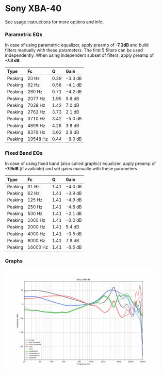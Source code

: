 # Sony XBA-40
See [usage instructions](https://github.com/jaakkopasanen/AutoEq#usage) for more options and info.

### Parametric EQs
In case of using parametric equalizer, apply preamp of **-7.3dB** and build filters manually
with these parameters. The first 5 filters can be used independently.
When using independent subset of filters, apply preamp of **-7.3 dB**.

| Type    | Fc       |    Q | Gain    |
|:--------|:---------|:-----|:--------|
| Peaking | 20 Hz    | 0.39 | -3.3 dB |
| Peaking | 92 Hz    | 0.58 | -4.1 dB |
| Peaking | 260 Hz   | 0.71 | -4.2 dB |
| Peaking | 2077 Hz  | 1.95 | 5.9 dB  |
| Peaking | 7038 Hz  | 1.42 | 7.0 dB  |
| Peaking | 2762 Hz  | 3.73 | 2.1 dB  |
| Peaking | 3710 Hz  | 3.42 | -5.0 dB |
| Peaking | 4899 Hz  | 4.28 | 3.8 dB  |
| Peaking | 9379 Hz  | 3.62 | 2.9 dB  |
| Peaking | 19548 Hz | 0.44 | -8.0 dB |

### Fixed Band EQs
In case of using fixed band (also called graphic) equalizer, apply preamp of **-7.9dB**
(if available) and set gains manually with these parameters.

| Type    | Fc       |    Q | Gain    |
|:--------|:---------|:-----|:--------|
| Peaking | 31 Hz    | 1.41 | -4.0 dB |
| Peaking | 62 Hz    | 1.41 | -3.9 dB |
| Peaking | 125 Hz   | 1.41 | -4.9 dB |
| Peaking | 250 Hz   | 1.41 | -4.8 dB |
| Peaking | 500 Hz   | 1.41 | -2.1 dB |
| Peaking | 1000 Hz  | 1.41 | -0.0 dB |
| Peaking | 2000 Hz  | 1.41 | 5.4 dB  |
| Peaking | 4000 Hz  | 1.41 | -0.5 dB |
| Peaking | 8000 Hz  | 1.41 | 7.9 dB  |
| Peaking | 16000 Hz | 1.41 | -6.5 dB |

### Graphs
![](./Sony%20XBA-40.png)
